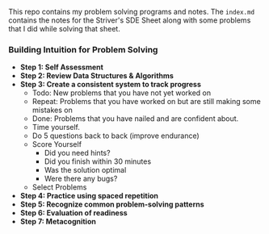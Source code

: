 This repo contains my problem solving programs and notes. The `index.md` contains the notes for the Striver's SDE Sheet along with some problems that I did while solving that sheet.

### Building Intuition for Problem Solving

-   **Step 1: Self Assessment**
-   **Step 2: Review Data Structures & Algorithms**
-   **Step 3: Create a consistent system to track progress**
    -   Todo: New problems that you have not yet worked on
    -   Repeat: Problems that you have worked on but are still making some mistakes on
    -   Done: Problems that you have nailed and are confident about.
    -   Time yourself.
    -   Do 5 questions back to back (improve endurance)
    -   Score Yourself
        -   Did you need hints?
        -   Did you finish within 30 minutes
        -   Was the solution optimal
        -   Were there any bugs?
    -   Select Problems
-   **Step 4: Practice using spaced repetition**
-   **Step 5: Recognize common problem-solving patterns**
-   **Step 6: Evaluation of readiness**
-   **Step 7: Metacognition**
